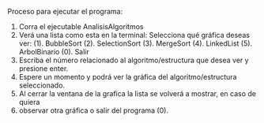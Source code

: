Proceso para ejecutar el programa:
1. Corra el ejecutable AnalisisAlgoritmos
2. Verá una lista como esta en la terminal:
   Selecciona qué gráfica deseas ver:
    (1). BubbleSort
    (2). SelectionSort
    (3). MergeSort
    (4). LinkedList
    (5). ArbolBinario
    (0). Salir
3. Escriba el número relacionado al algoritmo/estructura que desea ver y presione enter.
4. Espere un momento y podrá ver la gráfica del algoritmo/estructura seleccionado.
5. Al cerrar la ventana de la grafica la lista se volverá a mostrar, en caso de quiera
6. observar otra gráfica o salir del programa (0).
